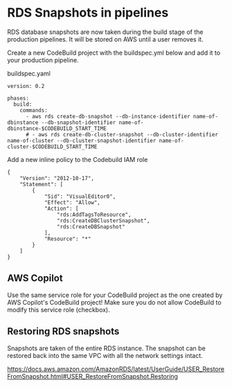 # RDS Snapshots in pipelines

RDS database snapshots are now taken during the build stage of the production pipelines. It will be stored on AWS until a user removes it. 

Create a new CodeBuild project with the buildspec.yml below and add it to your production pipeline.

buildspec.yaml
```
version: 0.2

phases:
  build:
    commands:
      - aws rds create-db-snapshot --db-instance-identifier name-of-dbinstance --db-snapshot-identifier name-of-dbinstance-$CODEBUILD_START_TIME
      # - aws rds create-db-cluster-snapshot --db-cluster-identifier name-of-cluster --db-cluster-snapshot-identifier name-of-cluster-$CODEBUILD_START_TIME
```

Add a new inline policy to the Codebuild IAM role
```
{
    "Version": "2012-10-17",
    "Statement": [
        {
            "Sid": "VisualEditor0",
            "Effect": "Allow",
            "Action": [
                "rds:AddTagsToResource",
                "rds:CreateDBClusterSnapshot",
                "rds:CreateDBSnapshot"
            ],
            "Resource": "*"
        }
    ]
}
```

## AWS Copilot
Use the same service role for your CodeBuild project as the one created by AWS Copilot's CodeBuild project! Make sure you do not allow CodeBuild to modify this service role (checkbox).

## Restoring RDS snapshots
Snapshots are taken of the entire RDS instance. The snapshot can be restored back into the same VPC with all the network settings intact. 

https://docs.aws.amazon.com/AmazonRDS/latest/UserGuide/USER_RestoreFromSnapshot.html#USER_RestoreFromSnapshot.Restoring
